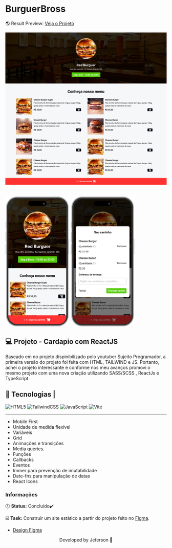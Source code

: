 <h1 text-align="center">BurguerBross</h1>

🌎 Result Preview: [Veja o Projeto](https://cardapio-finalizado.vercel.app/)

</div>

<P text-align="center">
  <img src=".github/Home.png" alt="imagem de home page do cardapio"/> 
  <br/>
  <br/>
  <br/>
  <img src=".github/Mockup1.png" alt="imagem de home page do cardapio mobile" style="width:200px;"/>
  <img src=".github/Mockup.png" alt="imagem do modal mobile" style="width:200px;"/>
</P>

## 💻 Projeto - Cardapio com ReactJS

<p>
Baseado em no projeto dispinibilizado pelo youtuber Sujeito Programador, a primeira versão do projeto foi feita com HTML, TAILWIND e JS. Portanto, achei o projeto interessante e conforme nos meu avanços promovi o mesmo projeto com uma nova criação utilizando SASS/SCSS , ReactJs e TypeScript.

## 🧪 Tecnologias |

![HTML5](https://img.shields.io/badge/React-61DAFB.svg?style=for-the-badge&logo=React&logoColor=black)
![TailwindCSS](https://img.shields.io/badge/Sass-CC6699.svg?style=for-the-badge&logo=Sass&logoColor=white)
![JavaScript](https://img.shields.io/badge/JavaScript-F7DF1E.svg?style=for-the-badge&logo=JavaScript&logoColor=black)
![Vite](https://img.shields.io/badge/Vite-646CFF.svg?style=for-the-badge&logo=Vite&logoColor=white)

---

- Mobile First
- Unidade de medida flexível
- Variáveis
- Grid
- Animações e transições
- Media queries.
- Funções
- Callbacks
- Eventos
- Immer para prevenção de imutabilidade
- Date-fns para manipulação de datas
- React Icons

### Informações

🕛 **Status:** Concluído✔️

☑️ **Task:** Construir um site estático a partir do projeto feito no [Figma](https://www.figma.com).

- [Design Figma](<https://www.figma.com/file/oa2OsSzV6tvNkWMyDBU3jT/Restaurant---Sujeito-Programador-(Community)?type=design&node-id=0-1&mode=design&t=pVukStByJiXCaC5c-0>)

<p align="center">
Developed by Jeferson 🚀
</p>
